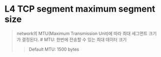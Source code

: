# L4 TCP segment maximum segment size

> network의 MTU(Maximum Transmission Unit)에 따라 최대 세그먼트 크기가 결정된다. # MTU: 한번에 전송할 수 있는 최대 데이터 크기
>
> > Default MTU: 1500 bytes
